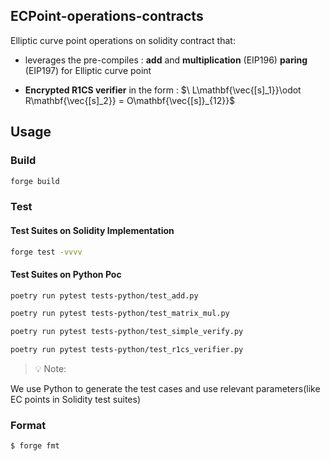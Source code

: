 ## ECPoint-operations-contracts


Elliptic curve point operations on solidity contract that:

- leverages the pre-compiles : **add** and **multiplication** (EIP196) **paring** (EIP197) for Elliptic curve point

- **Encrypted R1CS verifier** in the form : $`\
L\mathbf{\vec{[s]_1}}\odot R\mathbf{\vec{[s]_2}} = O\mathbf{\vec{[s]}_{12}}`$


## Usage

### Build

```bash
forge build
```

### Test

#### Test Suites on Solidity Implementation

```bash
forge test -vvvv
```

#### Test Suites on Python Poc

```bash
poetry run pytest tests-python/test_add.py
```

```bash
poetry run pytest tests-python/test_matrix_mul.py
```

```bash
poetry run pytest tests-python/test_simple_verify.py
```

```bash
poetry run pytest tests-python/test_r1cs_verifier.py
```

> 💡 Note:

We use Python to generate the test cases and use relevant parameters(like EC points in Solidity test suites)

### Format

```bash
$ forge fmt
```
